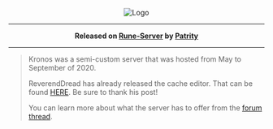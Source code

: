 <p align="center">
  <img src="https://i.imgur.com/bj2EKL4.png" alt="Logo">
</p>

---

<p align="center">
  <strong>Released on <a href="https://www.rune-server.ee/runescape-development/rs2-server/downloads/696766-kronos-osrs-semi-custom-server-deob-client-multi-world-support-184-a.html">Rune-Server</a> by <a href="https://www.rune-server.ee/members/patrity/">Patrity</a></strong>
</p>

---
 
> Kronos was a semi-custom server that was hosted from May to September of 2020.
> 
> ReverendDread has already released the cache editor. That can be found [HERE](https://www.rune-server.ee/runescape-development/rs2-client/tools/695878-open-source-osrs-deob-cache-tools.html). Be sure to thank his post!
>
> You can learn more about what the server has to offer from the [forum thread](https://rune-server.org/threads/kronos-osrs-semi-custom-server-deob-client-multi-world-support-184.696766/).

